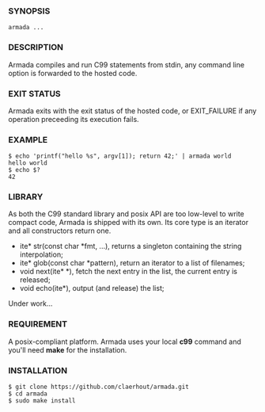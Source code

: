 ### SYNOPSIS

	armada ...

### DESCRIPTION

Armada compiles and run C99 statements from stdin,
any command line option is forwarded to the hosted code.

### EXIT STATUS

Armada exits with the exit status of the hosted code, or EXIT_FAILURE if any operation preceeding its execution fails.

### EXAMPLE

	$ echo 'printf("hello %s", argv[1]); return 42;' | armada world
	hello world
	$ echo $?
	42

### LIBRARY

As both the C99 standard library and posix API are too low-level to write compact code, Armada is shipped with its own.
Its core type is an iterator and all constructors return one.

* ite* str(const char *fmt, ...), returns a singleton containing the string interpolation;
* ite* glob(const char *pattern), return an iterator to a list of filenames;
* void next(ite* *), fetch the next entry in the list, the current entry is released;
* void echo(ite*), output (and release) the list;

Under work...

### REQUIREMENT

A posix-compliant platform.
Armada uses your local **c99** command and you'll need **make** for the installation.

### INSTALLATION

	$ git clone https://github.com/claerhout/armada.git
	$ cd armada
	$ sudo make install